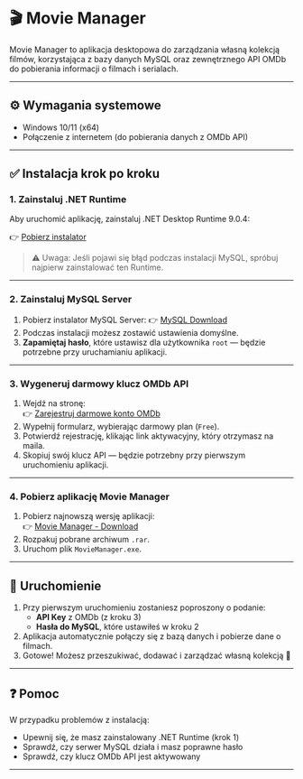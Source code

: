 # 🎬 Movie Manager

Movie Manager to aplikacja desktopowa do zarządzania własną kolekcją filmów, korzystająca z bazy danych MySQL oraz zewnętrznego API OMDb do pobierania informacji o filmach i serialach.

---

## ⚙️ Wymagania systemowe

- Windows 10/11 (x64)
- Połączenie z internetem (do pobierania danych z OMDb API)

---

## ✅ Instalacja krok po kroku

### 1. Zainstaluj .NET Runtime

Aby uruchomić aplikację, zainstaluj .NET Desktop Runtime 9.0.4:

👉 [Pobierz instalator](https://dotnet.microsoft.com/en-us/download/dotnet/thank-you/runtime-desktop-9.0.4-windows-x64-installer?cid=getdotnetcore)

> ⚠️ Uwaga: Jeśli pojawi się błąd podczas instalacji MySQL, spróbuj najpierw zainstalować ten Runtime.

---

### 2. Zainstaluj MySQL Server

1. Pobierz instalator MySQL Server:
   👉 [MySQL Download](https://dev.mysql.com/downloads/mysql/)
2. Podczas instalacji możesz zostawić ustawienia domyślne.
3. **Zapamiętaj hasło**, które ustawisz dla użytkownika `root` — będzie potrzebne przy uruchamianiu aplikacji.

---

### 3. Wygeneruj darmowy klucz OMDb API

1. Wejdź na stronę:  
   👉 [Zarejestruj darmowe konto OMDb](https://www.omdbapi.com/apikey.aspx?__EVENTTARGET=freeAcct)
2. Wypełnij formularz, wybierając darmowy plan (`Free`).
3. Potwierdź rejestrację, klikając link aktywacyjny, który otrzymasz na maila.
4. Skopiuj swój klucz API — będzie potrzebny przy pierwszym uruchomieniu aplikacji.

---

### 4. Pobierz aplikację Movie Manager

1. Pobierz najnowszą wersję aplikacji:  
   👉 [Movie Manager - Download](https://shorturl.at/Z9gdd)
2. Rozpakuj pobrane archiwum `.rar`.
3. Uruchom plik `MovieManager.exe`.

---

## 🚀 Uruchomienie

1. Przy pierwszym uruchomieniu zostaniesz poproszony o podanie:
   - **API Key** z OMDb (z kroku 3)
   - **Hasła do MySQL**, które ustawiłeś w kroku 2
2. Aplikacja automatycznie połączy się z bazą danych i pobierze dane o filmach.
3. Gotowe! Możesz przeszukiwać, dodawać i zarządzać własną kolekcją 🎥

---

## ❓ Pomoc

W przypadku problemów z instalacją:
- Upewnij się, że masz zainstalowany .NET Runtime (krok 1)
- Sprawdź, czy serwer MySQL działa i masz poprawne hasło
- Sprawdź, czy klucz OMDb API jest aktywowany

---

